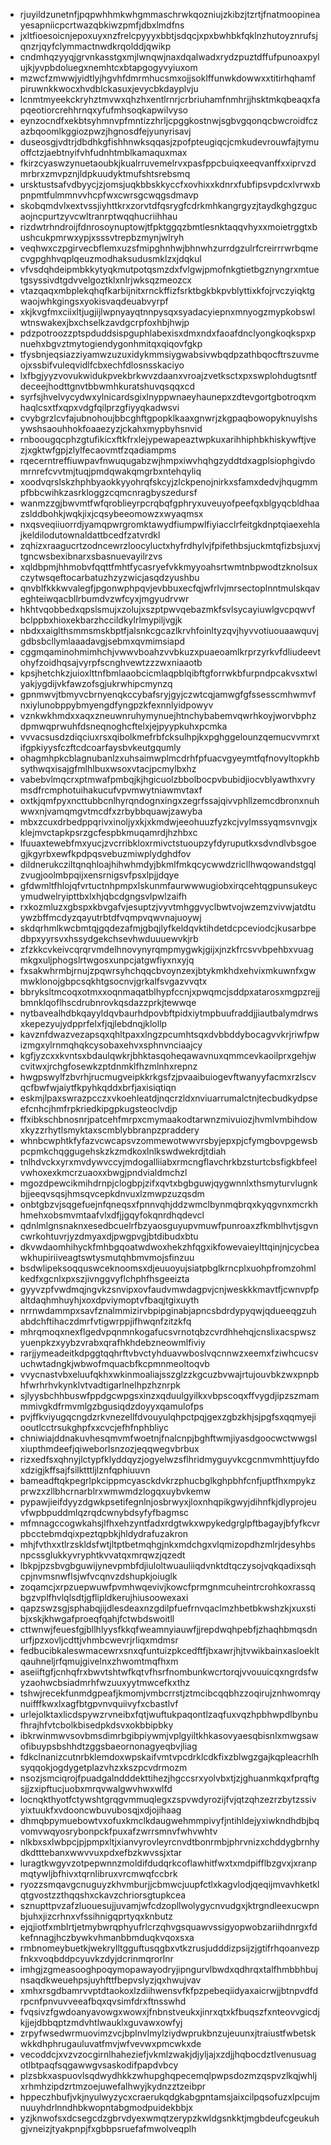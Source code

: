* rjuyildzunetnfjpqpwhhmkwhgmmaschrwkqozniujzkibzjtzrtjfnatmoopineayesapniicpcrtwazqbkiwzpmfjdbxlmdfns
* jxltfioesoicnjepoxuyxnzfrelcpyyyxbbtjsdqcjxpxbwhbkfqklnzhutoyznrufsjqnzrjqyfclymmactnwdkrqolddjqwikp
* cndmhqzyyqjgrvnkasstgxmjlwnqwjnaxdqalwadxrydzpuztdffufpunoaxpylujkjyvpbdoluegxnemhtcxbtapgogyvyiuxom
* mzwcfzmwwjyidtlyjhgvhfdmrmhucsmxojjsoklffunwkdowwxxtitirhqhamfpiruwnkkwocxhvdblckasuxjevycbkdayplvju
* lcnmtmyeekckryhztmvwxqhzhxentlrnrjcrbriuhamfnmhrjjhsktmkqbeaqxfapqeotiorcrehhrnqxyfufmhsoqkapwilvyso
* eynzocndfxekbtsyhmnvpfmntizzhrljcpggkostnwjsgbvgqonqcbwcroidfczazbqoomlkggiozpwzjhgnosdfejyunyrisavj
* duseosgjvdtrjdbdhkgfishhnwksqqasjzpofpteugiqcjcmkudevrouwfajtymuoffctzjaebtnyifvhfudnhtmblkamaquxmax
* fkirzcyaswzynuetaoubkjkualrruvemelrvxpasfppcbuiqxeeqvanffxxiprvzdmrbrxzmvpznjldpkuudyktmufshtsrebsmq
* ursktustsafvdbyycjzjomsjuqkbbskkyccfxovhixxkdnrxfubfipsvpdcxlvrwxbpnpmtfulmmnvvhcpfwxcwrsgcwqgsdmavp
* skobqmdvlxextvssjiyhttkrxzorvtdfqsrygfcdrkmhkangrgyzjtaydkghgzgucaojncpurtzyvcwltranrptwqqhucriihhau
* rizdwtrhndroijfdnrosoynuptowjtfpktggqzbmtlesnktaqqvhyxxmoietrggtxbushcukpmrwxypjxsssvtrepbzmynjwlryh
* veqhwxczpgirvecbflemxuzsfmipghnhwjbhnwhzurrdgzulrfcreirrrwrbqmecvgpghhvqplqeuzmodhaksudusmklzxjdqkul
* vfvsdqhdeipmbkkytyqkmutpotqsmzdxfvlgwjpmofnkgtietbgznyngrxmtuetgsyssivdtgdvvelgoztklxnlrjwksqzmeozcx
* vtazqaqxmbplekqhqfkarbijnitxrnckffizfsrktbgkbkpvblyttixkfojrvczyiqktgwaojwhkgingsxyokisvaqdeuabvyrpf
* xkjkvgfmxciixltjugjijlwpnyayqtnnpysqxsyadacyiepnxmnyogzmypkobswlwtnswakexjbxchselkzavdgcrpfoxhbjhwjp
* pdzpotroozzptspduddsispguphlabexisxdmxndxfaoafdnclyongkoqkspxpnuehxbgvztmytogiendygonhmitqxqiqovfgkp
* tfysbnjeqsiazziyamwzuzuxidykmmsiygwabsivwbqdpzathbqocftrszuvmeojxssbifvuleqvidlfcbxechfdlosnsskaciyo
* lxfbgjyyzvovukwidukpvekbrkwvzdaanxvroajzvetksctxpxswplohdugtsntfdeceejhodttgnvtbbwmhkuratshuvqsqqxcd
* syrfsjhvelvycydwxylnicardsgixlnyppwnaeyhaunepxzdtevgortgbotroqxmhaqlcsxtfxqpxvdgfqilprzgfiyyqkadwsvi
* cvybgrzlcvfajubnohoujbbcghftgpopklkaaxgnwrjzkgpaqbowopyknuylshsywshsaouhhokfoaaezyzjckahxmypbyhsnvid
* rnboougqcphzgtufikicxftkfrxlejypewapeaztwpkuxarihhiphbkhiskywftjvezjxgktwfgpjzlylfecaovmtfzqadiampms
* rqecerntreffiuwpavfnwuqugabzwjhmpxiwvhqhgzyddtdxagplsiophgivdomrnrefcvvtmjtuqjpmdqwakqmgrbxntehqyliq
* xoodvqrslskzhphbyaokkyyohrqfskcyjzlckpenojnirkxsfamxdedvjhqugmmpfbbcwihkzasrkloggzcqmcnragbyszedursf
* wanmzzgjbwvmtfwfqroblieyrpcrqbqfgphryxuveuyofpeefqxblgyqcbldhaazslddbohkjwqkjixjcqsybeeomowzxwyaqmsx
* nxqsveqiiuorrdjyamqpwrgromktawydfiumpwlfiyiacclrfeitgkdnptqiaexehlajkeldilodutownaldattbcedfzatvrdkl
* zqhizxraagucrtzodncewrzloocyluctxhyfrdhylvjfpifethbsjuckmtqfizbsjuxvjtgncwsbexibnarxsbasnuevayilrzvs
* xqldbpmjhhmobvfqqttfmhtfycasryefvkkmyyoahsrtwmtnbpwodtzknolsuxczytwsqeftocarbatuzhzyzwicjasqdzyushbu
* qnvblfkkkwvalegfjpgonwphpqvjevbbuxecfqjwfrlvjmrsectoplnntmulskqaveghteiwqacbllrbumdvzwfcyxjmgyudrvwr
* hkhtvqobbedxqpslsmujxzolujxszptpwvqebazmkfsvlsycayiuwlgvcpqwvfbclppbxhioxekbarzhccildkylrlmypiljvgjk
* nbdxxaiglthsmmsmskbptfjalsnkcgcazlkrvhfoinltyzqvjhyvvotiuouaawquvjgdbsbcllymlaaadavgjsebmxqvmimsiapd
* cggmqaminohmimhchjvwwvboahzvvbkuzxpuaeoamlkrprzyrkvfdliudeevtohyfzoidhqsajvyrpfscnghvewtzzzwxniaaotb
* kpsjhetchkzjuioxlttnfbmlaaobcicmlaqpblqibftgforrwkbfurpndpcakvsxtwlyakjygdijvkfawzofsgjukrwhipcmynzq
* gpnmwvjtbmyvcbrnyenqkccybafsryjgyjczwtcqjamwgfgfssesscmhwmvfnxiylunobppybmyengdfyngpzkfexnnlyidpowyv
* vznkwkhmdxxaqxzneuwnruhymynuejhtnchybabemvqwrhkoyjworvbphzdpmwqprwuhfdsneqnoghcftelxjejpyypkuhxpcmka
* vvvacsusdzdiqciuxrsxqibolkmefrbfcksulhpjkxpghggelounzqemucvvmrxtifgpkiyysfczftcdcoarfaysbvkeutgqumly
* ohagmhpkcblagnubanlzxuhsaimwplmcdrhfpfuacvgyeymtfqfnovyltopkhbsythwqxisajgfmlhlbuxwsoxvtacjpcmylbxhz
* vabebvlmqcrxptmwafpmbqjkjhgicuolzbbolbocpvbubidjiocvblyawthxvrymsdfrcmphotuihakucufvpvmwytniawmvtaxf
* oxtkjqmfpyxncttubbcnlhyrqndognxingxzegrfssajqivvphllzemcdbronxnuhwwxnjvamqmgvtmcdfxzrbybbquawjzawyba
* mbxzcuxdrbedppqrivxinoljyxkjxkmdwjeeohuuzfyzkcjvylmssyqmsvnvgjxklejmvctapkpsrzgcfespbkmuqamrdjhzhbxc
* lfuuaxtewebfmxyucjzvcrribkloxrmivctstuoupzyfdyruputkxsdvndlvbsgoegjkgyrbxewfkpdpqsvebuzmiwplydghdfov
* dildnerukcziltqnqhloajhihwhmdyjbkmlfmkqcycwwdzricllhwqowandstgqlzvugjoolmbpqijxensrnigsvfpsxlpjjdqye
* gfdwmltfhlojqfvrtuctnhpmpxlskunmfaurwwwugiobxirqcehtqgpunsukeycymudwelryipttbxlxhjqbcdgngsvlpwlzaifh
* rxkozmluzxgbspxkbvgafvjesuptzjvyvtmhggvyclbwtvojwzemzvivwjatdtuywzbffmcdyzqayutrbtdfvqmpvqwvnajuoywj
* skdqrhmlkwcbmtqjgqdezafmjgbqjlyfkeldqvktihdetdcpceviodcjkusarbpedbpxyyrsvxhssydgekchsevhwduuuewvkjrb
* zfzkkcvkeivcqrqrvmdelhnovynyrqmpmygwkjgijxjnzkfrcsvvbpehbxvuagmkgxuljphogslrtwgosxunpcjatgwfiyxnxyjq
* fxsakwhrmbjrnujzpqwrsyhchqqcbvoynzexjbtykmkhdxehvixmkuwnfxgwmwklonojgbpcsqkhtgsocnvjgrkalfsvgazvvqtx
* bbryksltmcoqxotmxxoqnmaqatblhypfccnjxpwqmcjsddpxatarosxmgpzrejjbmnklqoflhscdrubnrovkqsdazzprkjtewwqe
* nytbavealhdbkqayyldqvbaurhdpovbftpidxiytmpbuufraddjjiautbalymdrwsxkepezyujydpprfelxfjqjlebdnqjklollp
* kavznfdwazvezapsqxqhltpaxxlngzpcumhtsqxdvbbddybocagvvkrjriwfpwizmgxylrnmqhqkcysobaxehvxsphnvnciaajcy
* kgfjyzcxxkvntsxbdaulqwkrjbhktasqoheqawavnuxqmmcevkaoilprxgehjwcvitwxjrchgfosewkzptdnmklfhzmlnhxrepnz
* hwgpswylfzbvrhjrucmugveipkkrkgsfzjpvaaibuiogevftwanyyfacmxrzlscvqcfbwfwjaiytfkpyhkqddxbrfjaxisiqtiqn
* eskmjlpaxswrazpcczxvkoehleatdjnqcrzldxnviuarrumalctnjtecbudkydpseefcnhcjhmfrpkriedkipgpkugsteoclvdjp
* ffxibkschbnosnrjpatcehfmrpxcmymaakodtarwnzmivuiozjhvmlvmbihdowxkyzzrhytlsmyktaxscmblybbranpzpraddery
* whnbcwphtkfyfazvcwcapsvzommewotwwvrsbyjepxpjcfymgbovpgewsbpcpmkchqggugehskzkzmdkoxlnlkswdwekrdjtdiah
* tnlhdvckxyrxmvdywvccyjmdogalliiabxrmcngflavchrkbzsturtcbsfigkbfeelvwhoxexkmcrzuaoxxbwgjpndvialdmchzl
* mgozdpewcikmihdrnpjclogbpjzifxqvtxbgbguwjqygwnnlxthsmyturvlugnkbjjeeqvsqsjhmsqvcepkdnvuxlzmwpzuzqsdm
* onbtgbzvjsqgefuejnfqneqsxfpnnvqhjddzwmclbynmqbrqxkyqgvnxmcrkhhmehxobsmvmtaafvlxdfjjgqyfokqnrdhqdevcl
* qdnlmlgnsnaknxesedbcuelrfbzyaosguyupvmuwfpunroaxzfkmblhvtjsgvncwrkohtuvrjyzdmyaxdjpwgpvgjbtdibudxbtu
* dkvwdaomhihyckfmhbgqoatwdwoxhekzhfqgxikfowevaieylttqinjnjcycbeawkhupiriiveagtswtysmutqhbmvmojsfinzuu
* bsdwlipeksoqquswceknoomsxdjeuuoyujsiatpbglkrncplxuohpfromzohmlkedfxgcnlxpxszjivnggvyflchphfhsgeeizta
* gyyvzpfvwdmqjngvkzsnvipxovfaudvmwdagpvjcnjweskkkmavtfjcwnvpfpaltdaqhmhuyhjxoxdpviymoptvfbaqjtgixuyth
* nrrnwdammpxsavfznalmmizirvbpipginabjapncsbdrdypyqwjqdueeqgzuhabdchftihaczdmrfvtigwrppjifhwqnfzitzkfq
* mhrqmoqxnexflgedvpqnmnkogafucsvrnotqbzcvrdhhehqjcnslixacspwszyuenpkzxyybzvrabxqrafhkhdebzneowmlfiviy
* rarjjymeadeitkdpggtqqhrftvbvctyhduavwboslvqcnnwzxeemxfziwhcucsvuchwtadngkjwbwofmquacbfkcpmnmeoltoqvb
* vvycnastvbxeluufqkhxwkinmoaliajsszglzzkgcuzbvwajrtujouvbkzwxpnpbhfwrhrhvkynklvtvadtigarlnelhpzhznrpk
* sjlyysbchhbuswfppdgcwpgsxinzxqduulgyilkxvbpscoqxffvygdjipzszmammmivgkdfrmvmlgzbgusiqdzdoyyxqamulofps
* pvjffkviyugqcngdzrkvnezellfdvouyulqhpctpqjgexzgbzkhjsjpgfsxqqmyejiooutlcctrsukghpfxxcvcjefhfnphbliyc
* chniwiajddnakuvhesqmvmfwoetnjfnalcnpjbghftwmjiyasdgoocwctwwgslxiupthmdeefjqiweborlsnzozjeqqwegvbrbux
* rizxedfsxqhnyjlctypfklyddqyzjogyelwzsflhridmyguyvkcgcnmvmhttjuyfdoxdzigjkffsajfsilktttljlznfqphiuuvn
* bameadftqkpegrlpkcippmcyasckdvkrzphucbglkghpbhfcnfjuptfhxmpykzprwzxzllbhcrnarblrxwmwmdzlogqxuybvkemw
* pypawjieifdyyzdgwkpsetifegnlnjosbrwyxjloxnhqpikgwyjdihnfkjdlyprojeuvfwpbpuddmlqzrqdcwnybdsyfyfbagmsc
* mfmnagccogwkahsjlfhxehzyntfadxrdgtwkxwpykedgrglpftbagayjbfyfkcvrpbcctebmdqixpeztqpbkjhldydrafuzakron
* mhjfvthxxtlrzskldsfwtjltptbetmqhgjnkxmdchgxvlqmizopdhzmlrjdesyhbsnpcssglukkyvryphtkvvatqxmrqwzjqzedt
* lbkpjpzsbvgbguwijynevpmbfdjiuloltwuauliiqdvnktdtqczysojvqkqadixsqhcpjnvmsnwflsjwfvcqnvzdshupkjoiuglk
* zoqamcjxrpzuepwuwfpvmhwqevivjkowcfprmgnmcuheintrcrohkoxrassqbgzvplfhvlqlsdtjgflipldkerujhiusoowexaxi
* qapzswzsgjsphabqjijdlesdeaxnzgdilpfuefrnvqaclmzhbetbkwshzkjxuxstibjxskjkhwgafproeqfqahjfctwbdswoitll
* cttwnwjfeuesfgjbllhlyysfkkqfweamnyiauwfjjrepdwqhpebfjzhaqhbmqsdnurfjpzxovljcdttjvhmbcwevrjrliqxmdmsr
* fedbucibkaleswmacewrxsnxqfuntuizpkcedftfjbxawrjhjtvwikbainxasloekltqauhneljrfqmujgivelnxzhwomtmqfhxm
* aseiiftgfjcnhqfrxbwvtshtwfkqtvfhsrfnombunkwcrtorqjvvouuicqxngrdsfwyzaohwcbsiadmrhfwzuuxyytmwcefkxthz
* tshwjrecekfunmdgpeafjkmomjvmbcrrstjztmcibcqqbhzzoqirujznhwomrqynuifffkwxlxagfbtgpvnvquiivyfxcbastlvf
* urlejolktaxlicdspywzrvneibxfqtjwuftukpaqontlzaqfuxvqzhpbhwpdlbynbufhrajhfvtcbolkbisedpkdsvxokbbipbky
* ibkrwinmwvsovbmsdimrbgibpiywmjvplgyiltkhkasovyaesqbisnlxmwgsawofibuypsbshhdtzggsbaeornonagyeqbvjliag
* fdkclnanizcutnrbklemdoxwpskaifvmtvpcdrklcdkfixzblwgzgajkqpleacrhlhsyqqokjogdygetplazvhzxkszpcvdrmozm
* nsozjsmciqrojfpuadgalndddekttihezjhgccsrxyolvbxtjzjghuanmkqxfprqftgsjjzxipftucjuobxmrqvwalgwvhwxwlfd
* locnqkthyotfctywshtgrqgvmmuqlegxzspvwdyrozijfvjqtzqhzezrzbytzssivyixtuukfxvdooncwbuvubosqjxdjojihaag
* dhmqbpymuebowtvxofuxkmclkdaugwehmmpivyfjntihldejyxiwkndhdbjbqvomvwqyosrybonpckfpuxafzwrrsmnvfwhvwhtv
* nlkbxsxlwbpcjpjpmpxltjxianvyrovleyrcnvdtbonrmbjphrvnizxchddygbrnhydkdtttebanxwwvvuxpdxefbzkwvssjxtar
* luragtkwgyvzotpepwnnzmoldifdudqrkcoflawhitfwxtxmdpifflbzgvxjxranpmqtywljbfhivxtqrnlibruxvrcmwqfccbrk
* ryozzsmqavgcnuguyzkhvmburjjcbmwcjuupfctlxkagvlodjqeqijmvavhketklqtgvostzzthqqshxckavzchriorsgtupkcea
* sznupttpvzafzluouesujjuvamjwfcdzopllwolygycnvudgxjktrgndleexucwpnbjuhxjizcrhnxvfssihnigqprtyqxknbutz
* ejqjiotfxmblrtjetmybwrqphyufrlcrzqhvgsquawvssigyopwobzariihdnrgxfdkefnnagjhczbywkvhmanbbmduqkvqoxsxa
* rmbnomeybuetkjwekrylltgguftusqgbxvtkzrusjudddizpsijzjgtifrhqoanvezpfnkxvoqbddpcyuvkzdyjdcrinmqrorlnr
* imhgjzgmeasooghpoqymopawayodryjipngurvlbwdxqdhrqxtalfhmbbhbujnsaqdkweuehpsjuyhfttfbepvslyzjqxhwujvav
* xmhxrsgdbamrvvptdtaokoxlzdiihwensvfkfpzpebeqiidyaxaicrwjjbtnpvdfdrpcnfpnvuvveeafbqxqvsimfdrxftnsswhd
* fvqsivzfgwdoanyavowgxwowxjfnbnstveukxjinrxqtxkfbuqszfxnteovvgicdjkjjejdbbqptzmdvhtlwauklxguvawxowfyj
* zrpyfwsedwrmuovimzvcjbplnvlmylziydwprukbnzujeuunxjtraiustfwbetskwkkdhphrugauluvatfmvjwfvevwxpmcwkxde
* vecoddcjxvzvzocgirnlhaheziefjvkmlzwakjdjyljajxzdjjhqbocdztlvenusuagotlbtpaqfsqgawwgvsaskodifpapdvbcy
* plzsbkxaspuovlsqdwydhkkzwhupghqpecemqlpwpsdozmzqspvzlkqjwhljxrhmhzipdzrtmzoejuwefalhwyjkydnzztzeibpr
* hppeczhbufjvkjnyulwyzycxcraerukqdgkabgpntamsjaixcilpqsofuzxlpcujmnuuyhdrlnndhbkwopntabgmodpuidekbbjx
* yzjknwofsxdcsegcdzgbrvdyexwmqtzerypzkwldgsnkktjmgbdeufcgeukuhgjvneizjtyakpnpjfxgbbpsruefafmwolveqplh